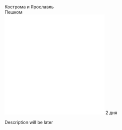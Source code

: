 <link rel="stylesheet" href="../components/css/style-markdown.css">
<div class="cover-container" style="background-image: url('kostroma-ipatevsky.jpg');">
	<div class="cover-text">
		<div class="cover-title">
            Кострома и Ярославль
        </div>
		<div class="cover-description">
			<div>
				Пешком
			</div>
			<div>
				<img class="cover-icon" loading="lazy" src="../components/icon_time.png" alt=""  />
				<span>2 дня</span>
			</div>
		</div>
	</div>
</div>

Description will be later